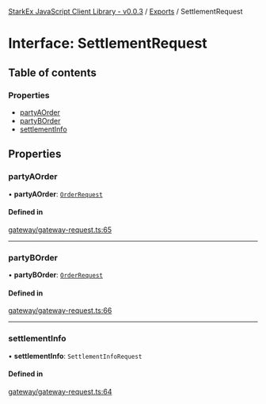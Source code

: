 [StarkEx JavaScript Client Library - v0.0.3](../README.md) / [Exports](../modules.md) / SettlementRequest

# Interface: SettlementRequest

## Table of contents

### Properties

- [partyAOrder](SettlementRequest.md#partyaorder)
- [partyBOrder](SettlementRequest.md#partyborder)
- [settlementInfo](SettlementRequest.md#settlementinfo)

## Properties

### partyAOrder

• **partyAOrder**: [`OrderRequest`](OrderRequest.md)

#### Defined in

[gateway/gateway-request.ts:65](https://github.com/starkware-libs/starkex-js/blob/37187cc/src/lib/gateway/gateway-request.ts#L65)

___

### partyBOrder

• **partyBOrder**: [`OrderRequest`](OrderRequest.md)

#### Defined in

[gateway/gateway-request.ts:66](https://github.com/starkware-libs/starkex-js/blob/37187cc/src/lib/gateway/gateway-request.ts#L66)

___

### settlementInfo

• **settlementInfo**: `SettlementInfoRequest`

#### Defined in

[gateway/gateway-request.ts:64](https://github.com/starkware-libs/starkex-js/blob/37187cc/src/lib/gateway/gateway-request.ts#L64)
